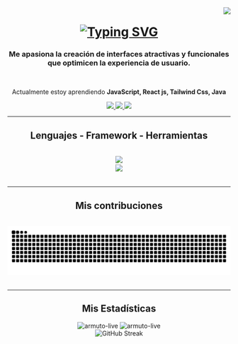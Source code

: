 <img align="right" src="https://visitor-badge.laobi.icu/badge?page_id=Armuto-Live.visitor-badge" />
<h1 align="center">
  <a href="https://git.io/typing-svg"><img src="https://readme-typing-svg.demolab.com?font=Fira+Code&weight=700&size=36&duration=3000&pause=1000&center=true&random=false&height=70&lines=Holaa++%F0%9F%91%8B;Soy+Luis+Armuto" alt="Typing SVG" /></a>
</h1>


<h3 align="center">Me apasiona la creación de interfaces atractivas y funcionales que optimicen la experiencia de usuario.</h3>
<br/>
<div align="center">
  
  Actualmente estoy aprendiendo **JavaScript, React js, Tailwind Css, Java**
  
</div>

<div align="center">
  <a href="mailto:luisarmuto3@gmail.com">
    <img src="https://img.shields.io/badge/Gmail-333333?style=for-the-badge&logo=gmail&logoColor=red"  target="_blank" />  
  </a>
  
  <a href="https://www.linkedin.com/in/luis-armuto-abarca/" target="_blank" >
    <img src="https://img.shields.io/badge/LinkedIn-0077B5?style=for-the-badge&logo=linkedin&logoColor=white" target="_blank" />  
  </a>
  
  <a href="https://portafolio-armuto.netlify.app/" target="_blank" >
    <img src="https://img.shields.io/badge/Portfolio-255E63?style=for-the-badge&logo=todoist&logoColor=white" target="_blank" />  
  </a>
</div>
<hr/>

<h2 align="center">Lenguajes - Framework - Herramientas</h2>
<br/>
<div align="center">  
  <a href="https://aws.amazon.com" target="_blank" rel="noreferrer"> 
    <img src="https://skillicons.dev/icons?i=java,mysql,aws,firebase" />
    <br/>
    <img src="https://skillicons.dev/icons?i=html,css,js,react,materialui,tailwind,figma,git" />
  </a> 
</div>
<br/>
<hr/>
<div align="center">
  <h2 align="center">Mis contribuciones</h2>
  <br/>
  <img alt="snake eating my contributions" src="https://raw.githubusercontent.com/Armuto-Live/Armuto-Live/output/github-contribution-grid-snake.svg" />
</div>
<br/>
<hr/>
<h2 align="center">Mis Estadísticas</h2>
<div align="center">
    <img height=165 width=325 src="https://github-readme-stats.vercel.app/api/top-langs?username=Armuto-Live&show_icons=true&locale=en&layout=compact&theme=tokyonight" alt="armuto-live" />
    <img height=165 width=390 src="https://github-readme-stats.vercel.app/api?username=Armuto-Live&show_icons=true&theme=tokyonight" alt="armuto-live" />
    <br/>
    <img src="https://streak-stats.demolab.com?user=Armuto-Live&theme=algolia&card_width=500" alt="GitHub Streak" />
    
</div>
